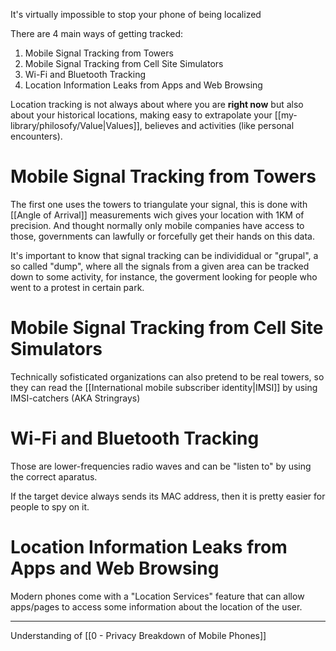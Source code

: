 It's virtually impossible to stop your phone of being localized

There are 4 main ways of getting tracked:

1. Mobile Signal Tracking from Towers
2. Mobile Signal Tracking from Cell Site Simulators
3. Wi-Fi and Bluetooth Tracking
4. Location Information Leaks from Apps and Web Browsing

Location tracking is not always about where you are **right now** but also about your historical locations, making easy to extrapolate your [[my-library/philosofy/Value|Values]], believes and activities (like personal encounters).

# Mobile Signal Tracking from Towers

The first one uses the towers to triangulate your signal, this is done with [[Angle of Arrival]] measurements wich gives your location with 1KM of precision. And thought normally only mobile companies have access to those, governments can lawfully or forcefully get their hands on this data.

It's important to know that signal tracking can be individidual or "grupal", a so called "dump", where all the signals from a given area can be tracked down to some activity, for instance, the goverment looking for people who went to a protest in certain park.

# Mobile Signal Tracking from Cell Site Simulators

Technically sofisticated organizations can also pretend to be real towers, so they can read the [[International mobile subscriber identity|IMSI]] by using IMSI-catchers (AKA Stringrays)

# Wi-Fi and Bluetooth Tracking

Those are lower-frequencies radio waves and can be "listen to" by using the correct aparatus.

If the target device always sends its MAC address, then it is pretty easier for people to spy on it.

# Location Information Leaks from Apps and Web Browsing

Modern phones come with a "Location Services" feature that can allow apps/pages to access some information about the location of the user.

---

Understanding of [[0 - Privacy Breakdown of Mobile Phones]]